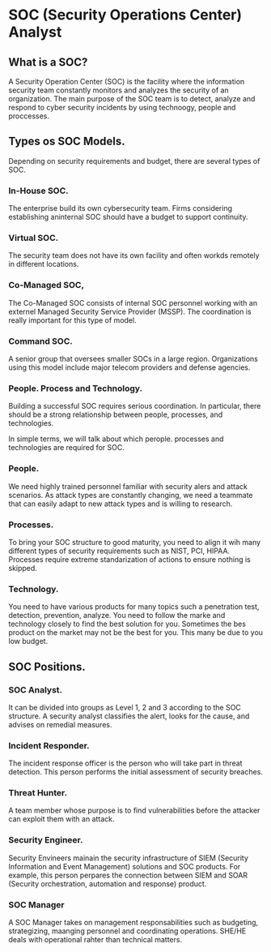 # SOC (Security Operations Center) Analyst



## What is a SOC?

A Security Operation Center (SOC) is the facility where the information security
team constantly monitors and analyzes the security of an organization. The main
purpose of the SOC team is to detect, analyze and respond to cyber security incidents
by using technoogy, people and proccesses.


## Types os SOC Models.
Depending on security requirements and budget, there are several types of
SOC.

### In-House SOC.

The enterprise build its own cybersecurity team. Firms considering
establishing aninternal SOC should have a budget to support continuity.


### Virtual SOC.
The security team does not have its own facility and often workds
remotely in different locations.


### Co-Managed SOC,
The Co-Managed SOC consists of internal SOC personnel working with 
an externel Managed Security Service Provider (MSSP). The coordination
is really important for this type of model.

### Command SOC.
A senior group that oversees smaller SOCs in a large region.
Organizations using this model include major telecom providers and
defense agencies.


### People. Process and Technology.
Building a successful SOC requires serious coordination. In particular,
there should be a strong relationship between people, processes, and 
technologies.

In simple terms, we will talk about which perople. processes and
technologies are required for SOC.


### People.

We need highly trained personnel familiar with security alers and
attack scenarios. As attack types are constantly changing, we need a 
teammate that can easily adapt to new attack types and is willing to 
research.



### Processes.

To bring your SOC structure to good maturity, you need to align it wih
many different types of security requirements such as NIST, PCI, HIPAA.
Processes require extreme standarization of actions to ensure nothing
is skipped.

### Technology.

You need to have various products for many topics such a penetration 
test, detection, prevention, analyze. You need to follow the marke and
technology closely to find the best solution for you. Sometimes the bes
product on the market may not be the best for you. This many be due to
you low budget.



## SOC Positions.

### SOC Analyst.

It can be divided into groups as Level 1, 2 and 3 according to the SOC
structure. A security analyst classifies the alert, looks for the cause,
and advises on remedial measures.


### Incident Responder.

The incident response officer is the person who will take part in threat 
detection. This person performs the initial assessment of security
breaches.


### Threat Hunter.

A team member whose purpose is to find vulnerabilities before the
attacker can exploit them with an attack.

### Security Engineer.

Security Envineers mainain the security infrastructure of SIEM
(Security Information and Event Management) solutions and SOC
products. For example, this person perpares the connection between
SIEM and SOAR (Security orchestration, automation and response)
product.


### SOC Manager
A SOC Manager takes on management responsabilities such as
budgeting, strategizing, maanging personnel and coordinating
operations. SHE/HE deals with operational rahter than technical matters.
